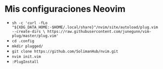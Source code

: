 # Mis configuraciones Neovim

- `sh -c 'curl -fLo "${XDG_DATA_HOME:-$HOME/.local/share}"/nvim/site/autoload/plug.vim --create-dirs \
       https://raw.githubusercontent.com/junegunn/vim-plug/master/plug.vim'`
- `cd .config`
- `mkdir plugged/`
- `git clone https://github.com/SolimanHub/nvim.git`
- `nvim init.vim`
- `:PlugInstall`
